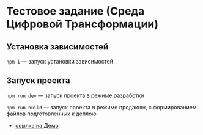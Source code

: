 # Тестовое задание (Среда Цифровой Трансформации)

## Установка зависимостей

`npm i` — запуск установки зависимостей

## Запуск проекта

`npm run dev` — запуск проекта в режиме разработки

`npm run build` — запуск проекта в режиме продакшн, с формированием файлов подготовленных к деплою

- [ссылка на Демо](https://edt.karaudio.ru/)
